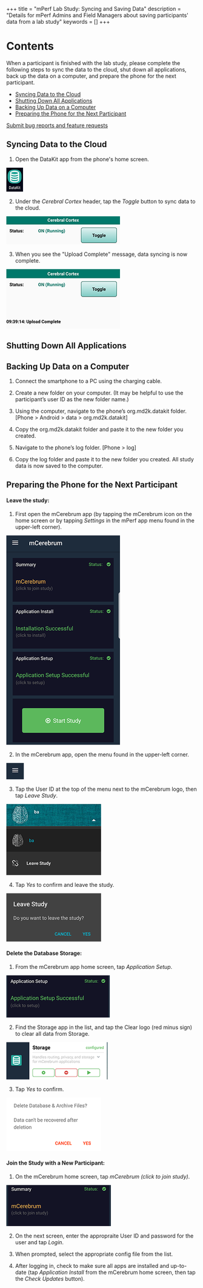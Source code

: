 +++
title = "mPerf Lab Study: Syncing and Saving Data"
description = "Details for mPerf Admins and Field Managers about saving participants' data from a lab study"
keywords = []
+++


# Contents

When a participant is finished with the lab study, please complete the following steps to sync the data to the cloud, shut down all applications, back up the data on a computer, and prepare the phone for the next participant.

- [Syncing Data to the Cloud](#syncing)
- [Shutting Down All Applications](#shutting)
- [Backing Up Data on a Computer](#backing)
- [Preparing the Phone for the Next Participant](#preparing)


[Submit bug reports and feature requests](http://software.md2k.org/under-the-hood/feedback/)


## <a name="syncing"></a>Syncing Data to the Cloud

1) Open the DataKit app from the phone's home screen.

<img src="/img/howto/mPerf/DatakitAppIcon.png">

2) Under the *Cerebral Cortex* header, tap the *Toggle* button to sync data to the cloud.

<img src="/img/howto/mPerf/DatakitToggle.png">

3) When you see the "Upload Complete" message, data syncing is now complete.

<img src="/img/howto/mPerf/DatakitUploadComplete.png">


## <a name="shutting"></a>Shutting Down All Applications


## <a name="backing"></a>Backing Up Data on a Computer

1) Connect the smartphone to a PC using the charging cable.

2) Create a new folder on your computer. (It may be helpful to use the participant’s user ID as the new folder name.)

3) Using the computer, navigate to the phone’s org.md2k.datakit folder. [Phone > Android > data > org.md2k.datakit]

4) Copy the org.md2k.datakit folder and paste it to the new folder you created.

5) Navigate to the phone’s log folder. [Phone > log]

6) Copy the log folder and paste it to the new folder you created. All study data is now saved to the computer.


## <a name="preparing"></a>Preparing the Phone for the Next Participant

#### Leave the study:

1) First open the mCerebrum app (by tapping the mCerebrum icon on the home screen or by tapping *Settings* in the mPerf app menu found in the upper-left corner).

<img src="/img/howto/mPerf/mCerebrumAppHome.png">

2) In the mCerebrum app, open the menu found in the upper-left corner.

<img src="/img/howto/mPerf/menuIcon.png">

3) Tap the User ID at the top of the menu next to the mCerebrum logo, then tap *Leave Study*.

<img src="/img/howto/mPerf/leaveStudyButton.png">

4) Tap *Yes* to confirm and leave the study.

<img src="/img/howto/mPerf/leaveStudyConfirm.png">


#### Delete the Database Storage:

1) From the mCerebrum app home screen, tap *Application Setup*.

<img src="/img/howto/mPerf/applicationSetup.png">

2) Find the Storage app in the list, and tap the Clear logo (red minus sign) to clear all data from Storage.

<img src="/img/howto/mPerf/storageMinus.png">

3) Tap *Yes* to confirm.

<img src="/img/howto/mPerf/deleteDatabaseFiles.png">


#### Join the Study with a New Participant:

1) On the mCerebrum home screen, tap *mCerebrum (click to join study)*.

<img src="/img/howto/mPerf/click2join.png">

2) On the next screen, enter the appropraite User ID and password for the user and tap *Login*.

3) When prompted, select the appropriate config file from the list.

4) After logging in, check to make sure all apps are installed and up-to-date (tap *Application Install* from the mCerebrum home screen, then tap the *Check Updates* button).
